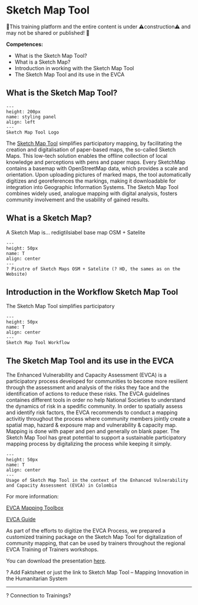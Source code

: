 # Sketch Map Tool

🚧This training platform and the entire content is under ⚠️construction⚠️ and may not be shared or published! 🚧

**Competences:**

- What is the Sketch Map Tool?
- What is a Sketch Map?
- Introduction in working with the Sketch Map Tool
- The Sketch Map Tool and its use in the EVCA


## What is the Sketch Map Tool?

```{figure} ../../fig/en_30.30.2_styling_panel.png
---
height: 200px
name: styling panel
align: left
---
Sketch Map Tool Logo
```

The [Sketch Map Tool](https://sketch-map-tool.heigit.org/) simplifies participatory mapping, by facilitating the creation and digitalisation of paper-based maps, the so-called Sketch Maps. This low-tech solution enables the offline collection of local knowledge and perceptions with pens and paper maps. Every SketchMap contains a basemap with OpenStreetMap data, which provides a scale and orientation. Upon uploading pictures of marked maps, the tool automatically digitizes and georeferences the markings, making it downloadable for integration into Geographic Information Systems. The Sketch Map Tool combines widely used, analogue mapping with digital analysis, fosters community involvement and the usability of gained results. 


## What is a Sketch Map?

A Sketch Map is...
redigtilsiabel
base map OSM + Satelite 


```{figure} /fig/en_Interface_02.png
---
height: 50px
name: T
align: center
---
? Picutre of Sketch Maps OSM + Satelite (? HD, the sames as on the Website)
```

## Introduction in the Workflow Sketch Map Tool

The Sketch Map Tool simplifies participatory


```{figure} /fig/SMT_Workflow.png
---
height: 50px
name: T
align: center
---
Sketch Map Tool Workflow
```


## The Sketch Map Tool and its use in the EVCA

The Enhanced Vulnerability and Capacity Assessment (EVCA) is a participatory process developed for communities to become more resilient through the assessment and analysis of the risks they face and the identification of actions to reduce these risks. The EVCA guidelines containes different tools in order no help National Societies to understand the dynamics of risk in a spedific community. 
In order to spatially assess and identify risk factors, the EVCA recommends to conduct a mapping activitiy throughout the process where community members jointly create a spatial map, hazard & exposure map and vulnerability & capacity map. Mapping is done with paper and pen and generally on blank paper. The Sketch Map Tool has great potential to support a sustainable participatory mapping process by digitalizing the process while keeping it simply.

```{figure} /fig/IMG_2178
---
height: 50px
name: T
align: center
---
Usage of Sketch Map Tool in the context of the Enhanced Vulnerability and Capacity Assessment (EVCA) in Colombia 
```



For more information:

[EVCA Mapping Toolbox](https://preparecenter.org/wp-content/uploads/2023/08/EVCA-tools-compiled.pdf)

[EVCA Guide](https://communityengagementhub.org/resource/evca-guide/)


As part of the efforts to digitize the EVCA Process, we prepared a customized training package on the Sketch Map Tool for digitalization of community mapping, that can be used by trainers throughout the regional EVCA Training of Trainers workshops.

You can download the presentation [here](https://nexus.heigit.org/repository/gis-training-resource-center/mobile_data_collection/sketch_map_tool/PPP/EVCA-Sketch_Map_Tool.pptx).




? Add Faktsheet or just the link to Sketch Map Tool – Mapping Innovation in the Humanitarian System
___

? Connection to Trainings?